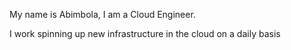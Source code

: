 My name is Abimbola, I am a Cloud Engineer.

I work spinning up new infrastructure in the cloud on a daily basis

